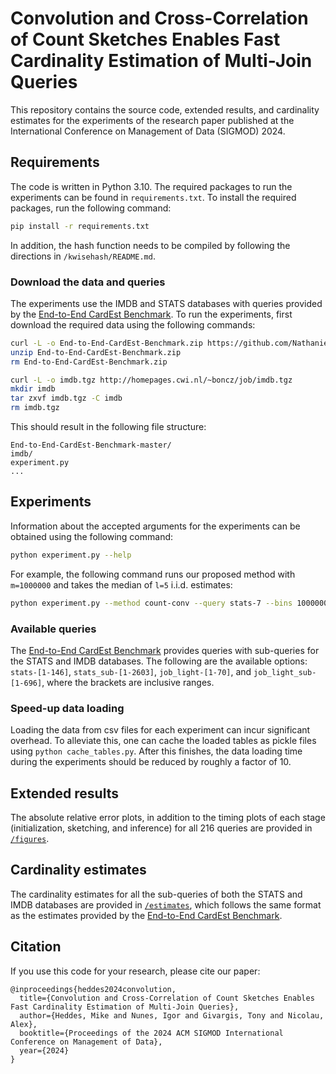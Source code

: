 # Convolution and Cross-Correlation of Count Sketches Enables Fast Cardinality Estimation of Multi-Join Queries

This repository contains the source code, extended results, and cardinality estimates for the experiments of the research paper published at the International Conference on Management of Data (SIGMOD) 2024.

## Requirements

The code is written in Python 3.10. The required packages to run the experiments can be found in `requirements.txt`. To install the required packages, run the following command:

```bash
pip install -r requirements.txt
```

In addition, the hash function needs to be compiled by following the directions in `/kwisehash/README.md`.


### Download the data and queries

The experiments use the IMDB and STATS databases with queries provided by the [End-to-End CardEst Benchmark](https://github.com/Nathaniel-Han/End-to-End-CardEst-Benchmark). To run the experiments, first download the required data using the following commands:

```bash
curl -L -o End-to-End-CardEst-Benchmark.zip https://github.com/Nathaniel-Han/End-to-End-CardEst-Benchmark/archive/refs/heads/master.zip
unzip End-to-End-CardEst-Benchmark.zip
rm End-to-End-CardEst-Benchmark.zip

curl -L -o imdb.tgz http://homepages.cwi.nl/~boncz/job/imdb.tgz
mkdir imdb
tar zxvf imdb.tgz -C imdb
rm imdb.tgz
```
This should result in the following file structure:
```
End-to-End-CardEst-Benchmark-master/
imdb/
experiment.py
...
```

## Experiments

Information about the accepted arguments for the experiments can be obtained using the following command:

```bash
python experiment.py --help
```

For example, the following command runs our proposed method with `m=1000000` and takes the median of `l=5` i.i.d. estimates:

```bash
python experiment.py --method count-conv --query stats-7 --bins 1000000 --medians 5
```

### Available queries

The [End-to-End CardEst Benchmark](https://github.com/Nathaniel-Han/End-to-End-CardEst-Benchmark) provides queries with sub-queries for the STATS and IMDB databases. The following are the available options: `stats-[1-146]`, `stats_sub-[1-2603]`, `job_light-[1-70]`, and `job_light_sub-[1-696]`, where the brackets are inclusive ranges.


### Speed-up data loading

Loading the data from csv files for each experiment can incur significant overhead. To alleviate this, one can cache the loaded tables as pickle files using `python cache_tables.py`. After this finishes, the data loading time during the experiments should be reduced by roughly a factor of 10.


## Extended results

The absolute relative error plots, in addition to the timing plots of each stage (initialization, sketching, and inference) for all 216 queries are provided in [`/figures`](figures).


## Cardinality estimates

The cardinality estimates for all the sub-queries of both the STATS and IMDB databases are provided in [`/estimates`](estimates), which follows the same format as the estimates provided by the [End-to-End CardEst Benchmark](https://github.com/Nathaniel-Han/End-to-End-CardEst-Benchmark).


## Citation

If you use this code for your research, please cite our paper:

```
@inproceedings{heddes2024convolution,
  title={Convolution and Cross-Correlation of Count Sketches Enables Fast Cardinality Estimation of Multi-Join Queries},
  author={Heddes, Mike and Nunes, Igor and Givargis, Tony and Nicolau, Alex},
  booktitle={Proceedings of the 2024 ACM SIGMOD International Conference on Management of Data},
  year={2024}
}
```